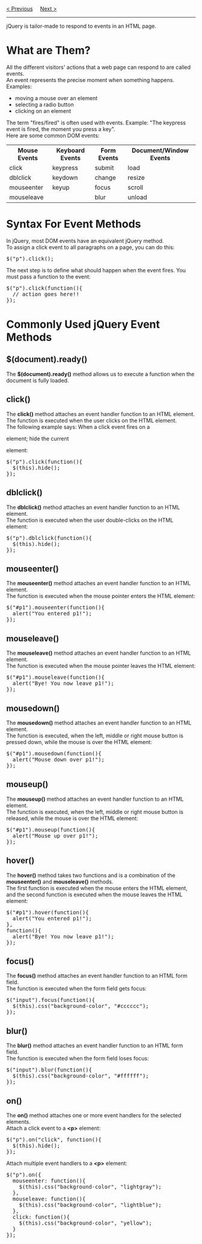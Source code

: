 <a href="/JS/jQuery/Selectors.md">&lt; Previous</a>
&nbsp;&nbsp;&nbsp;
<a href="/JS/jQuery/HTML.md">Next &gt;</a>
<hr>
jQuery is tailor-made to respond to events in an HTML page.
<h1>What are Them?</h1>
All the different visitors' actions that a web page can respond to are called events.
<br>
An event represents the precise moment when something happens.
<br>
Examples:
<ul>
  <li>moving a mouse over an element</li>
  <li>selecting a radio button</li>
  <li>clicking on an element</li>
</ul>
The term "fires/fired" is often used with events. Example: "The keypress event is fired, the moment you press a key".
<br>
Here are some common DOM events:
<table class="ws-table-all notranslate">
  <tr>
    <th>Mouse Events</th>
    <th>Keyboard Events</th>
    <th>Form Events</th>
    <th>Document/Window Events</th>
  </tr>
  <tr>
    <td>click</td>
    <td>keypress</td>
    <td>submit</td>
    <td>load</td>
  </tr>
  <tr>
    <td>dblclick</td>
    <td>keydown</td>
    <td>change</td>
    <td>resize</td>
  </tr>
  <tr>
    <td>mouseenter</td>
    <td>keyup</td>
    <td>focus</td>
    <td>scroll</td>
  </tr>
  <tr>
    <td>mouseleave</td>
    <td>&nbsp;</td>
    <td>blur</td>
    <td>unload</td>
  </tr>
</table>
<h1>Syntax For Event Methods</h1>
In jQuery, most DOM events have an equivalent jQuery method.
<br>
To assign a click event to all paragraphs on a page, you can do this:
<pre>$("p").click();</pre>
The next step is to define what should happen when the event fires. You must pass a function to the event:
<pre>
$("p").click(function(){
  // action goes here!!
});
</pre>
<h1>Commonly Used jQuery Event Methods</h1>
<h2>$(document).ready()</h2>
The <b>$(document).ready()</b> method allows us to execute a function when the document is fully loaded.
<h2>click()</h2>
The <b>click()</b> method attaches an event handler function to an HTML element.
<br>
The function is executed when the user clicks on the HTML element.
<br>
The following example says: When a click event fires on a <p> element; hide the current <p> element:
<pre>
$("p").click(function(){
  $(this).hide();
});
</pre>
<h2>dblclick()</h2>
The <b>dblclick()</b> method attaches an event handler function to an HTML element.
<br>
The function is executed when the user double-clicks on the HTML element:
<pre>
$("p").dblclick(function(){
  $(this).hide();
});
</pre>
<h2>mouseenter()</h2>
The <b>mouseenter()</b> method attaches an event handler function to an HTML element.
<br>
The function is executed when the mouse pointer enters the HTML element:
<pre>
$("#p1").mouseenter(function(){
  alert("You entered p1!");
});
</pre>
<h2>mouseleave()</h2>
The <b>mouseleave()</b> method attaches an event handler function to an HTML element.
<br>
The function is executed when the mouse pointer leaves the HTML element:
<pre>
$("#p1").mouseleave(function(){
  alert("Bye! You now leave p1!");
});
</pre>
<h2>mousedown()</h2>
The <b>mousedown()</b> method attaches an event handler function to an HTML element.
<br>
The function is executed, when the left, middle or right mouse button is pressed down, while the mouse is over the HTML element:
<pre>
$("#p1").mousedown(function(){
  alert("Mouse down over p1!");
});
</pre>
<h2>mouseup()</h2>
The <b>mouseup()</b> method attaches an event handler function to an HTML element.
<br>
The function is executed, when the left, middle or right mouse button is released, while the mouse is over the HTML element:
<pre>
$("#p1").mouseup(function(){
  alert("Mouse up over p1!");
});
</pre>
<h2>hover()</h2>
The <b>hover()</b> method takes two functions and is a combination of the <b>mouseenter()</b> and <b>mouseleave()</b> methods.
<br>
The first function is executed when the mouse enters the HTML element, and the second function is executed when the mouse leaves the HTML element:
<pre>
$("#p1").hover(function(){
  alert("You entered p1!");
},
function(){
  alert("Bye! You now leave p1!");
});
</pre>
<h2>focus()</h2>
The <b>focus()</b> method attaches an event handler function to an HTML form field.
<br>
The function is executed when the form field gets focus:
<pre>
$("input").focus(function(){
  $(this).css("background-color", "#cccccc");
});
</pre>
<h2>blur()</h2>
The <b>blur()</b> method attaches an event handler function to an HTML form field.
<br>
The function is executed when the form field loses focus:
<pre>
$("input").blur(function(){
  $(this).css("background-color", "#ffffff");
});
</pre>
<h2>on()</h2>
The <b>on()</b> method attaches one or more event handlers for the selected elements.
<br>
Attach a click event to a <b>&lt;p&gt;</b> element:
<pre>
$("p").on("click", function(){
  $(this).hide();
});
</pre>
Attach multiple event handlers to a <b>&lt;p&gt;</b> element:
<pre>
$("p").on({
  mouseenter: function(){
    $(this).css("background-color", "lightgray");
  },
  mouseleave: function(){
    $(this).css("background-color", "lightblue");
  },
  click: function(){
    $(this).css("background-color", "yellow");
  }
});
</pre>
